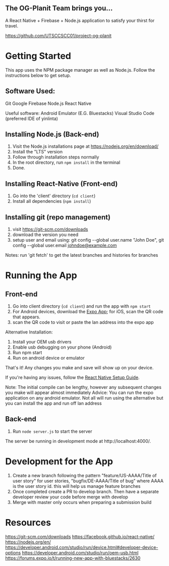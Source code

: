 ## The OG-Planit Team brings you...
A React Native + Firebase + Node.js application to satisfy your thirst for travel.

https://github.com/UTSCCSCC01/project-og-planit
<br/>

# Getting Started
This app uses the NPM package manager as well as Node.js. Follow the instructions below to get setup.

## Software Used:
Git
Google Firebase
Node.js
React Native

Useful software:
Android Emulator (E.G. Bluestacks)
Visual Studio Code (preferred IDE of yinlinta)

## Installing Node.js (Back-end)
1. Visit the Node.js installations page at https://nodejs.org/en/download/
2. Install the "LTS" version
3. Follow through installation steps normally
4. In the root directory, run `npm install` in the terminal
5. Done.

## Installing React-Native (Front-end)
1. Go into the 'client' directory (`cd client`) 
2. Install all dependencies (`npm install`)

## Installing git (repo management)
1. visit https://git-scm.com/downloads
2. download the version you need
3. setup user and email using: git config --global user.name "John Doe", git config --global user.email johndoe@example.com

Notes: run 'git fetch' to get the latest branches and histories for branches


# Running the App
## Front-end
1. Go into client directory (`cd client`) and run the app with `npm start`
2. For Android devices, download the [Expo App](https://play.google.com/store/apps/details?id=host.exp.exponent&hl=en_CA); for iOS, scan the QR code that appears.
3. scan the QR code to visit or paste the lan address into the expo app

Alternative Installation:
1. Install your OEM usb drivers
2. Enable usb debugging on your phone (Android)
3. Run npm start
4. Run on android device or emulator

That's it! Any changes you make and save will show up on your device.

If you're having any issues, follow the [React Native Setup Guide](https://facebook.github.io/react-native/docs/getting-started.html).

Note: The initial compile can be lengthy, however any subsequent changes you make will appear almost immediately
Advice: You can run the expo application on any android emulator. Not all will run using the alternative but you can install the app and run off lan address

## Back-end
1. Run `node server.js` to start the server

The server be running in development mode at http://localhost:4000/.



# Development for the App
1. Create a new branch following the pattern "feature/US-AAAA/Title of user story" for user stories, "bugfix/DE-AAAA/Title of bug"
   where AAAA is the user story id. this will help us manage feature branches
2. Once completed create a PR to develop branch. Then have a separate developer review your code before merge with develop
3. Merge with master only occurs when preparing a submission build

# Resources
https://git-scm.com/downloads
https://facebook.github.io/react-native/
https://nodejs.org/en/
https://developer.android.com/studio/run/device.html#developer-device-options
https://developer.android.com/studio/run/oem-usb.html
https://forums.expo.io/t/running-new-app-with-bluestacks/2630
